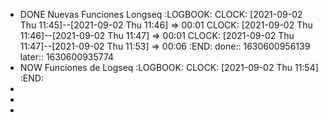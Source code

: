 - DONE Nuevas Funciones Longseq
  :LOGBOOK:
  CLOCK: [2021-09-02 Thu 11:45]--[2021-09-02 Thu 11:46] =>  00:01
  CLOCK: [2021-09-02 Thu 11:46]--[2021-09-02 Thu 11:47] =>  00:01
  CLOCK: [2021-09-02 Thu 11:47]--[2021-09-02 Thu 11:53] =>  00:06
  :END:
  done:: 1630600956139
  later:: 1630600935774
- NOW  Funciones de Logseq
  :LOGBOOK:
  CLOCK: [2021-09-02 Thu 11:54]
  :END:
-
-
-